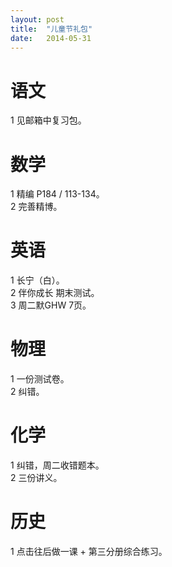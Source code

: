 ```yaml
---
layout: post
title:  "儿童节礼包"
date:   2014-05-31
---
```


语文
====
1 见邮箱中复习包。

数学
====
1 精编 P184 / 113-134。  
2 完善精博。  

英语
====
1 长宁（白）。  
2 伴你成长 期末测试。     
3 周二默GHW 7页。  

物理
====
1 一份测试卷。   
2 纠错。   

化学
====
1 纠错，周二收错题本。  
2 三份讲义。  


历史
==== 
1 点击往后做一课 + 第三分册综合练习。  